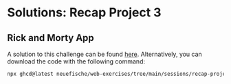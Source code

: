 # Solutions: Recap Project 3

## Rick and Morty App

A solution to this challenge can be found [here](https://github.com/neuefische/web-exercises/tree/main/sessions/recap-project-3/example-implementation). Alternatively, you can download the code with the following command:

```bash
npx ghcd@latest neuefische/web-exercises/tree/main/sessions/recap-project-3/example-implementation
```
